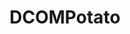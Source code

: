 ---
title: "DCOMPotato"
description: "Windows local privilege escalation exploit that leverages DCOM for unauthorized privilege elevation on vulnerable systems."
platforms: ["windows"]
categories: ["PrivEsc", "Windows"]
tags: ["privilege-escalation", "dcom", "potato-family", "windows-exploits", "local-exploit"]
github: "https://github.com/zcgonvh/DCOMPotato"
documentation: "https://github.com/zcgonvh/DCOMPotato/blob/master/README.md"
---